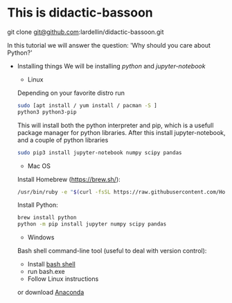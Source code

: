 # This is didactic-bassoon

git clone git@github.com:lardellin/didactic-bassoon.git

In this tutorial we will answer the question: 'Why should you care about Python?'

* Installing things
We will be installing *python* and *jupyter-notebook*
  * Linux
  
  Depending on your favorite distro run
  
  ```bash 
  sudo [apt install / yum install / pacman -S ] 
  python3 python3-pip 
  ```
  This will install both the python interpreter and pip, which is a
  usefull package manager for python libraries. After this install
  jupyter-notebook, and a couple of python libraries
  
  ```bash
  sudo pip3 install jupyter-notebook numpy scipy pandas
  ```
  
  * Mac OS
  
  Install Homebrew (https://brew.sh/): 
  ```bash
  /usr/bin/ruby -e "$(curl -fsSL https://raw.githubusercontent.com/Homebrew/install/master/install)"
  ``` 
  Install Python:
  ```bash
  brew install python 
  python -m pip install jupyter numpy scipy pandas
  ```
  
  * Windows
  
  Bash shell command-line tool (useful to deal with version control):
    - Install [bash shell](https://www.youtube.com/watch?v=Cvrqmq9A3tA&t=24s)
    - run bash.exe
    - Follow Linux instructions 

  or download [Anaconda](https://www.anaconda.com/distribution/)
